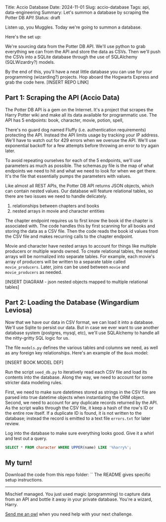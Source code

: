 Title: Accio Database
Date: 2024-11-01
Slug: accio-database
Tags: api, data-engineering
Summary: Let's summon a database by scraping the Potter DB API!
Status: draft


Listen up, you Muggles. Today we're going to summon a database. 

Here's the set up:

We're sourcing data from the Potter DB API. 
We'll use python to grab everything we can from the API and store the data as CSVs.
Then we'll push the CSVs into a SQLite database through the use of SQLAlchemy (SQLWizardry?) models. 

By the end of this, you'll have a neat little database you can use for your programming (wizarding?) projects. Hop aboard the Hogwarts Express and grab the code here. [INSERT REPO LINK]

## Part 1: Scraping the API (Accio Data)
The Potter DB API is a gem on the Internet. It's a project that scrapes the Harry Potter wiki and make all its data available for programmatic use. The API has 5 endpoints: book, character, movie, potion, spell, 

There's no guard dog named Fluffy (i.e. authentication requirements) protecting the API. Instead the API limits usage by tracking your IP address. We'll have to watch out for 429 errors when we overuse the API. We'll use exponential backoff for a few attempts before throwing an error to try again later. 

To avoid repeating ourselves for each of the 5 endpoints, we'll use parameters as much as possible. The schemas.py file is the map of what endpoints we need to hit and what we need to look for when we get there. It's the file that essentially pumps the parameters with values. 

Like almost all REST APIs, the Potter DB API returns JSON objects, which can contain nested values. Our database will feature relational tables, so there are two issues we need to handle delicately. 

1. relationships between chapters and books
2. nested arrays in movie and character entities

The chapter endpoint requires us to first know the book id the chapter is associated with. The code handles this by first scanning for all books and storing the data as a CSV file. Then the code reads the book id values from the CSV file and makes recurring calls to the chapter endpoint. 

Movie and character have nested arrays to account for things like multiple producers or multiple wands owned. To create relational tables, the nested arrays will be normalized into separate tables. For example, each movie's array of producers will be written to a separate table called `movie_producers`. Later, joins can be used between `movie` and `movie_producers` as needed. 

[INSERT DIAGRAM - json nested objects mapped to multiple relational tables]

## Part 2: Loading the Database (Wingardium Leviosa)
Now that we have our data in CSV format, we can load it into a database. We'll use Sqlite to persist our data. But in case we ever want to use another database system (postgres, mysql, etc), we'll use SQLAlchemy to handle all the nitty-gritty SQL logic for us. 

The file `models.py` defines the various tables and columns we need, as well as any foreign key relationships. Here's an example of the `Book` model: 

[INSERT BOOK MODEL DEF] 

Run the script `seed_db.py` to iteratively read each CSV file and load its contents into the database. Along the way, we need to account for some stricter data modeling rules. 

First, we need to make sure datetimes stored as strings in the CSV file are parsed into true datetime objects when instantiating the ORM object. Second, we need to account for any duplicate records returned by the API. As the script walks through the CSV file, it keep a hash of the row's ID or the entire row itself. If a duplicate ID is found, it is not written to the database; instead the record is emitted to a text file `errors.txt` for later review. 

Log into the database to make sure everything looks good. Give it a whirl and test out a query. 

```sql
SELECT * FROM character WHERE UPPER(name) LIKE '%harry%';
```

## My turn!
Download the code from this repo folder: `` 
The README gives specific setup instructions. 

---

Mischief managed. You just used magic (programming) to capture data from an API and bottle it away in your private database. You're a wizard, Harry. 

[Send me an owl](https://kpdata.dev) when you need help with your next challenge. 

